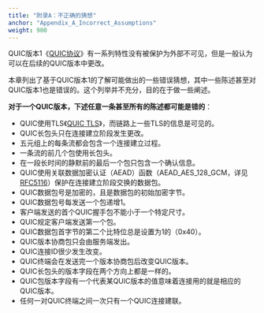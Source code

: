 ```yaml
---
title: "附录A：不正确的猜想"
anchor: "Appendix_A_Incorrect_Assumptions"
weight: 900
---
```


QUIC版本1《[QUIC协议](/RFC9000_Chinese_Translation)》有一系列特性没有被保护为外部不可见，但是一般认为可以在后续的QUIC版本中更改。

本章列出了基于QUIC版本1的了解可能做出的一些错误猜想，其中一些陈述甚至对QUIC版本1也是错误的。这个列举并不充分，目的在于做一些阐述。

**对于一个QUIC版本，下述任意一条甚至所有的陈述都可能是错的**：

- QUIC使用TLS《[QUIC TLS](/RFC9001_Chinese_Translation)》，而链路上一些TLS的信息是可见的。
- QUIC长包头只在连接建立阶段发生更改。
- 五元组上的每条流都会包含一个连接建立过程。
- 一条流的前几个包使用长包头。
- 在一段长时间的静默前的最后一个包只包含一个确认信息。
- QUIC使用关联数据加密认证（AEAD）函数（AEAD_AES_128_GCM，详见[RFC5116](/https://www.rfc-editor.org/info/rfc5116)）保护在连接建立阶段交换的数据包。
- QUIC数据包号是加密的，且是数据包的初始加密字节。
- QUIC数据包号每发送一个包递增1。
- 客户端发送的首个QUIC握手包不能小于一个特定尺寸。
- QUIC规定客户端发送第一个包。
- QUIC数据包首字节的第二个比特位总是设置为1的（0x40）。
- QUIC版本协商包只会由服务端发出。
- QUIC连接ID很少发生改变。
- QUIC终端会在发送完一个版本协商包后改变QUIC版本。
- QUIC长包头的版本字段在两个方向上都是一样的。
- QUIC包版本字段有一个代表某QUIC版本的值意味着连接用的就是相应的QUIC版本。
- 任何一对QUIC终端之间一次只有一个QUIC连接建联。
